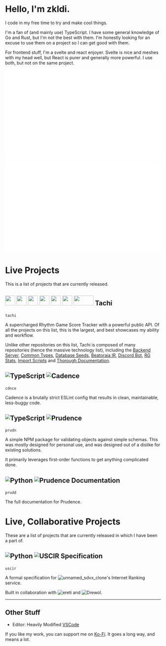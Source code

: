 # Hello, I'm zkldi.

I code in my free time to try and make cool things.

I'm a fan of (and mainly use) TypeScript. I have some general knowledge of Go and Rust, but I'm not the best with them. I'm honestly looking for an excuse to use them on a project so I can get good with them.

For frontend stuff, I'm a svelte and react enjoyer. Svelte is nice and meshes with my head well, but React is purer and generally more powerful. I use both, but not on the same project.

![](https://github.com/zkldi/github-stats/blob/master/generated/overview.svg)
![](https://github.com/zkldi/github-stats/blob/master/generated/languages.svg)

# Live Projects

This is a list of projects that are currently released.

## <img src=https://cdn.svgporn.com/logos/typescript-icon.svg width=32 height=32 /> <img src=https://cdn.svgporn.com/logos/svelte-icon.svg width=32 height=32 /> <img src=https://cdn.svgporn.com/logos/java.svg width=32 height=32 /> <img src=https://cdn.svgporn.com/logos/redis.svg width=32 height=32 /> <img src=https://cdn.svgporn.com/logos/esbuild.svg width=32 height=32 /> <img src=https://cdn.svgporn.com/logos/react.svg width=32 height=32 /> <img src=https://cdn.svgporn.com/logos/mongodb.svg width=64 height=32 /> Tachi
`tachi`

A supercharged Rhythm Game Score Tracker with a powerful public API. Of all the projects on this list, this is the largest, and best showcases my ability and workflow.

Unlike other repositories on this list, Tachi is composed of many repositories (hence the massive technology list), including the [Backend Server](https://github.com/tng-dev/tachi-server), [Common Types](https://github.com/zkldi/tachi-common), [Database Seeds](https://github.com/tng-dev/tachi-database-seeds), [Beatoraja IR](https://github.com/tng-dev/tachi-beatoraja-ir), [Discord Bot](https://github.com/tng-dev/tachi-bot), [RG Stats](https://github.com/tng-dev/rg-stats), [Import Scripts](https://github.com/tng-dev/tachi-import-scripts) and [Thorough Documentation](https://github.com/tng-dev/tachi-docs).

## ![TypeScript](https://raw.githubusercontent.com/abranhe/programming-languages-logos/master/src/typescript/typescript_32x32.png) ![Cadence](https://github.com/CadenceJS/Cadence)
`cdnce`

Cadence is a brutally strict ESLint config that results in clean, maintainable, less-buggy code.

## ![TypeScript](https://raw.githubusercontent.com/abranhe/programming-languages-logos/master/src/typescript/typescript_32x32.png) ![Prudence](https://github.com/zkldi/Prudence)
`prudn`

A simple NPM package for validating objects against simple schemas. This was mostly designed for personal use, and was designed out of a dislike for existing solutions.

It primarily leverages first-order functions to get anything complicated done.

## ![Python](https://raw.githubusercontent.com/abranhe/programming-languages-logos/master/src/python/python_32x32.png) ![Prudence Documentation](https://github.com/zkldi/prudence-docs)
`prudd`

The full documentation for Prudence.

# Live, Collaborative Projects

These are a list of projects that are currently released in which I have been a part of.

## ![Python](https://raw.githubusercontent.com/abranhe/programming-languages-logos/master/src/python/python_32x32.png) ![USCIR Specification](https://github.com/zkldi/uscir-spec)
`uscir`

A formal specification for ![unnamed_sdvx_clone](https://github.com/Drewol/unnamed_sdvx_clone)'s Internet Ranking service.

Built in collaboration with ![ereti](https://github.com/ereti) and ![Drewol](https://github.com/Drewol).

*****

## Other Stuff

- Editor: Heavily Modified [VSCode](https://github.com/microsoft/vscode)

If you like my work, you can support me on [Ko-Fi](https://ko-fi.com/zkldi). It goes a long way, and means a lot.
